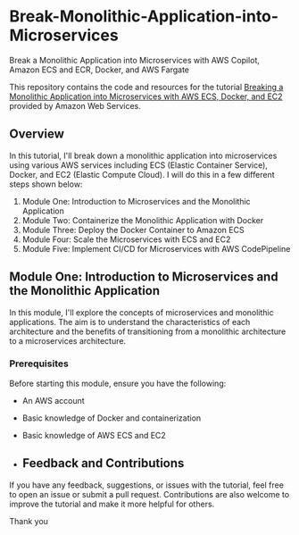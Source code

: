 # Break-Monolithic-Application-into-Microservices
Break a Monolithic Application into Microservices with AWS Copilot, Amazon ECS and ECR, Docker, and AWS Fargate

This repository contains the code and resources for the tutorial [Breaking a Monolithic Application into Microservices with AWS ECS, Docker, and EC2](https://aws.amazon.com/tutorials/break-monolith-app-microservices-ecs-docker-ec2/module-one/) provided by Amazon Web Services.

## Overview

In this tutorial, I'll break down a monolithic application into microservices using various AWS services including ECS (Elastic Container Service), Docker, and EC2 (Elastic Compute Cloud). I will do this in a few different steps shown below:

1. Module One: Introduction to Microservices and the Monolithic Application
2. Module Two: Containerize the Monolithic Application with Docker
3. Module Three: Deploy the Docker Container to Amazon ECS
4. Module Four: Scale the Microservices with ECS and EC2
5. Module Five: Implement CI/CD for Microservices with AWS CodePipeline

## Module One: Introduction to Microservices and the Monolithic Application

In this module, I'll explore the concepts of microservices and monolithic applications. The aim is to understand the characteristics of each architecture and the benefits of transitioning from a monolithic architecture to a microservices architecture.

### Prerequisites

Before starting this module, ensure you have the following:

- An AWS account
- Basic knowledge of Docker and containerization
- Basic knowledge of AWS ECS and EC2

- ## Feedback and Contributions

If you have any feedback, suggestions, or issues with the tutorial, feel free to open an issue or submit a pull request. Contributions are also welcome to improve the tutorial and make it more helpful for others.

Thank you
